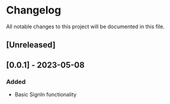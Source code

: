 # Changelog
All notable changes to this project will be documented in this file.

## [Unreleased]

## [0.0.1] - 2023-05-08

### Added

- Basic SignIn functionality
